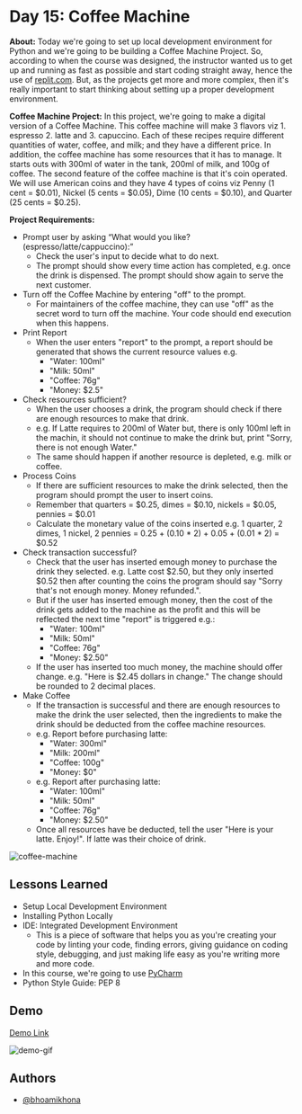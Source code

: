 # Day 15: Coffee Machine

**About:** Today we're going to set up local development environment for Python and we're going to be building a Coffee Machine Project. So, according to when the course was designed, the instructor wanted us to get up and running as fast as possible and start coding straight away, hence the use of [replit.com](https://replit.com/~). But, as the projects get more and more complex, then it's really important to start thinking about setting up a proper development environment.

**Coffee Machine Project:** In this project, we're going to make a digital version of a Coffee Machine. This coffee machine will make 3 flavors viz 1. espresso 2. latte and 3. capuccino. Each of these recipes require different quantities of water, coffee, and milk; and they have a different price. In addition, the coffee machine has some resources that it has to manage. It starts outs with 300ml of water in the tank, 200ml of milk, and 100g of coffee. The second feature of the coffee machine is that it's coin operated. We will use American coins and they have 4 types of coins viz Penny (1 cent = $0.01), Nickel (5 cents = $0.05), Dime (10 cents = $0.10), and Quarter (25 cents = $0.25).

**Project Requirements:**
- Prompt user by asking “What would you like? (espresso/latte/cappuccino):”
  - Check the user's input to decide what to do next.
  - The prompt should show every time action has completed, e.g. once the drink is dispensed. The prompt should show again to serve the next customer.
- Turn off the Coffee Machine by entering "off" to the prompt.
  - For maintainers of the coffee machine, they can use "off" as the secret word to turn off the machine. Your code should end execution when this happens.
- Print Report
  - When the user enters "report" to the prompt, a report should be generated that shows the current resource values e.g.
    - "Water: 100ml"
    - "Milk: 50ml"
    - "Coffee: 76g"
    - "Money: $2.5"
- Check resources sufficient?
  - When the user chooses a drink, the program should check if there are enough resources to make that drink.
  - e.g. If Latte requires to 200ml of Water but, there is only 100ml left in the machin, it should not continue to make the drink but, print "Sorry, there is not enough Water."
  - The same should happen if another resource is depleted, e.g. milk or coffee.
- Process Coins
  - If there are sufficient resources to make the drink selected, then the program should prompt the user to insert coins.
  - Remember that quarters = $0.25, dimes = $0.10, nickels = $0.05, pennies = $0.01
  - Calculate the monetary value of the coins inserted e.g. 1 quarter, 2 dimes, 1 nickel, 2 pennies = 0.25 + (0.10 * 2) + 0.05 + (0.01 * 2) = $0.52
- Check transaction successful?
  - Check that the user has inserted emough money to purchase the drink they selected. e.g. Latte cost $2.50, but they only inserted $0.52 then after counting the coins the program should say "Sorry that's not enough money. Money refunded.".
  - But if the user has inserted emough money, then the cost of the drink gets added to the machine as the profit and this will be reflected the next time "report" is triggered e.g.:
    - "Water: 100ml"
    - "Milk: 50ml"
    - "Coffee: 76g"
    - "Money: $2.50"
  - If the user has inserted too much money, the machine should offer change. e.g. "Here is $2.45 dollars in change." The change should be rounded to 2 decimal places.
- Make Coffee
  - If the transaction is successful and there are enough resources to make the drink the user selected, then the ingredients to make the drink should be deducted from the coffee machine resources.
  - e.g. Report before purchasing latte:
    - "Water: 300ml"
    - "Milk: 200ml"
    - "Coffee: 100g"
    - "Money: $0"
  - e.g. Report after purchasing latte:
    - "Water: 100ml"
    - "Milk: 50ml"
    - "Coffee: 76g"
    - "Money: $2.50"
  - Once all resources have be deducted, tell the user "Here is your latte. Enjoy!". If latte was their choice of drink.

![coffee-machine]()

## Lessons Learned

- Setup Local Development Environment
- Installing Python Locally
- IDE: Integrated Development Environment
  - This is a piece of software that helps you as you're creating your code by linting your code, finding errors, giving guidance on coding style, debugging, and just making life easy as you're writing more and more code.
- In this course, we're going to use [PyCharm](https://www.jetbrains.com/pycharm/)
- Python Style Guide: PEP 8

## Demo

[Demo Link]()

![demo-gif]()

## Authors

- [@bhoamikhona](https://github.com/bhoamikhona)
